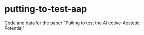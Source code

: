 # putting-to-test-aap
Code and data for the paper "Putting to test the Affective-Aestetic Potential"
